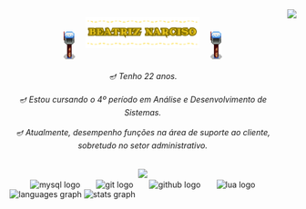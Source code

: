 <img align="right" height="420" src="https://i.pinimg.com/originals/82/b7/09/82b70990b90e5b33179c24620e926170.gif" style="float: right; margin-left: 20px;" />

<p align="center">
  <img src="src/imagens/winterbox.png" width="20" style="vertical-align: middle; margin-right: 15px;" />
  <img src="src/imagens/beatriznarf.png" width="200" />
  <img src="src/imagens/winterbox.png" width="20" style="vertical-align: middle; margin-left: 15px;" />
</p>

<h6 align="center">🪔 Tenho 22 anos. <br><br>🪔 Estou cursando o 4º período em Análise e Desenvolvimento de Sistemas.<br><br>🪔  Atualmente, desempenho funções na área de suporte ao cliente, sobretudo no setor administrativo.</h6>

<div align="center">
  <img height="70" src="https://steamuserimages-a.akamaihd.net/ugc/919162814702621082/4DDBE5B38A3ABE0C8BC2C4774C2710C329B1C689/?imw=5000&imh=5000&ima=fit&impolicy=Letterbox&imcolor=%23000000&letterbox=false"  />
</div>

<div align="center">
  <img src="https://cdn.simpleicons.org/mysql/4479A1" height="30" alt="mysql logo" />
  <img width="20" />
  <img src="https://cdn.simpleicons.org/git/F05032" height="30" alt="git logo" />
  <img width="20" />
  <img src="https://skillicons.dev/icons?i=github" height="30" alt="github logo" />
  <img width="20" />
  <img src="https://cdn.jsdelivr.net/gh/devicons/devicon/icons/lua/lua-original.svg" height="30" alt="lua logo" />
</div>

<div align="left">
  <img src="https://github-readme-stats.vercel.app/api/top-langs?username=beatriznarf&locale=en&hide_title=false&layout=compact&card_width=320&langs_count=10&theme=midnight-purple&hide_border=false&order=2" height="125" alt="languages graph" />
  <img src="https://github-readme-stats.vercel.app/api?username=beatriznarf&hide_title=false&hide_rank=false&show_icons=true&include_all_commits=true&count_private=true&disable_animations=false&theme=midnight-purple&locale=en&hide_border=false&order=1" height="125" alt="stats graph" />
</div>
